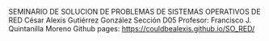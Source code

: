 SEMINARIO DE SOLUCION DE PROBLEMAS DE SISTEMAS OPERATIVOS DE RED
César Alexis Gutiérrez González
Sección D05
Profesor: Francisco J. Quintanilla Moreno
Github pages: https://couldbealexis.github.io/SO_RED/
